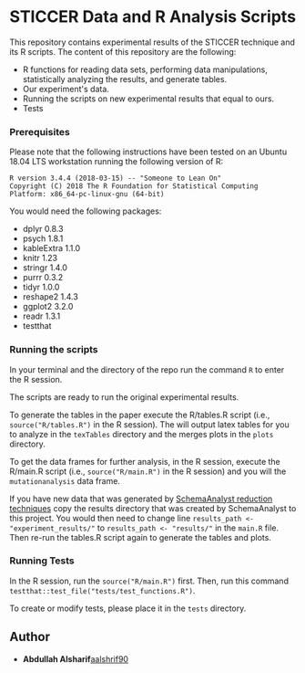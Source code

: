 # STICCER Data and R Analysis Scripts

This repository contains experimental results of the STICCER technique and its R scripts. The content of this repository are the following:

* R functions for reading data sets, performing data manipulations, statistically analyzing the results, and generate tables.
* Our experiment's data.
* Running the scripts on new experimental results that equal to ours.
* Tests

### Prerequisites

Please note that the following instructions have been tested on an Ubuntu 18.04 LTS workstation running the following version of R:

```shell
R version 3.4.4 (2018-03-15) -- "Someone to Lean On"
Copyright (C) 2018 The R Foundation for Statistical Computing
Platform: x86_64-pc-linux-gnu (64-bit)
```

You would need the following packages:

* dplyr          0.8.3
* psych          1.8.1
* kableExtra     1.1.0
* knitr          1.23
* stringr        1.4.0
* purrr          0.3.2
* tidyr          1.0.0
* reshape2       1.4.3
* ggplot2        3.2.0
* readr          1.3.1
* testthat

### Running the scripts
In your terminal and the directory of the repo run the command `R` to enter the R session.

The scripts are ready to run the original experimental results.

To generate the tables in the paper execute the R/tables.R script (i.e., `source("R/tables.R")` in the R session).
The will output latex tables for you to analyze in the `texTables` directory and the merges plots in the `plots` directory.

To get the data frames for further analysis, in the R session, execute the R/main.R script (i.e., `source("R/main.R")` in the R session) and you will the `mutationanalysis` data frame.

If you have new data that was generated by [SchemaAnalyst reduction techniques](https://github.com/schemaanalyst/schemaanalyst) copy the results directory that was created by SchemaAnalyst to this project. You would then need to change line `results_path <- "experiment_results/"` to `results_path <- "results/"` in the `main.R` file. Then re-run the tables.R script again to generate the tables and plots.

### Running Tests
In the R session, run the `source("R/main.R")` first.
Then, run this command `testthat::test_file("tests/test_functions.R")`.

To create or modify tests, please place it in the `tests` directory.


## Author
* **Abdullah Alsharif**[aalshrif90](https://github.com/aalshrif90)
